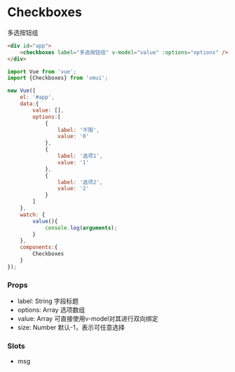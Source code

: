 Checkboxes
=============
多选按钮组

```html
<div id="app">
    <checkboxes label="多选按钮组" v-model="value" :options="options" />
</div>
```

```js
import Vue from 'vue';
import {Checkboxes} from 'vmui';

new Vue({
    el: '#app',
    data:{
        value: [],
        options:[
            {
                label: '不限',
                value: '0'
            },
            {
                label: '选项1',
                value: '1'
            },
            {
                label: '选项2',
                value: '2'
            }
        ]
    },
    watch: {
        value(){
            console.log(arguments);
        }
    },
    components:{
        Checkboxes
    }
});
```


### Props

* label: String 字段标题
* options: Array 选项数组
* value: Array 可直接使用v-model对其进行双向绑定
* size: Number 默认-1，表示可任意选择

### Slots

* msg